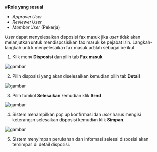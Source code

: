 #**Role yang sesuai**

- *Approver User*
- *Reviewer User*
- *Member User* (Pekerja)

*User* dapat menyelesaikan disposisi fax masuk jika *user* tidak akan melanjutkan untuk mendisposisikan fax masuk ke pejabat lain. Langkah-langkah untuk menyelesaikan fax masuk adalah sebagai berikut

1. Klik menu **Disposisi** dan pilih tab **Fax masuk**

![gambar](SC_FaxMasuk/FM46.png)

2. Pilih disposisi yang akan diselesaikan kemudian pilih tab **Detail**

![gambar](SC_FaxMasuk/FM47.png)

3. Pilih tombol **Selesaikan** kemudian klik **Send**

![gambar](SC_FaxMasuk/FM48.png)

4. Sistem menampilkan pop up konfirmasi dan *user* harus mengisi keterangan selesaikan disposisi kemudian klik **Simpan**.

![gambar](SC_FaxMasuk/FM49.png)

5. Sistem menyimpan perubahan dan informasi selesai disposisi akan tersimpan di detail disposisi.
